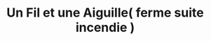 ---
title: "Un  Fil et une Aiguille( ferme suite incendie )"
url: /epernon/un-fil-et-une-aiguille-ferme-suite-incendie/
shop: couture
---